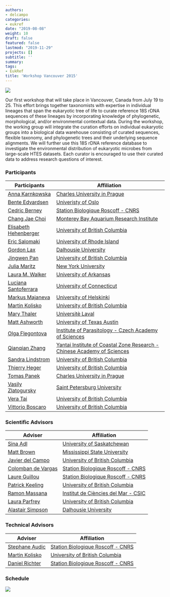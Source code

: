 ```yaml
---
authors:
- delcampo
categories:
- eukref
date: "2019-08-08"
weight: 10
draft: false
featured: false
lastmod: "2019-11-29"
projects: []
subtitle: ''
summary:
tags:
- EukRef
title: 'Workshop Vancouver 2015'
---
```


![](../vancouver_picture.jpg)

Our first workshop that will take place in Vancouver, Canada from July 19 to 25. This effort brings together taxonomists with expertise in individual lineages that span the eukaryotic tree of life to curate reference 18S rDNA sequences of these lineages by incorporating knowledge of phylogenetic, morphological, and/or environmental contextual data. During the workshop, the working group will integrate the curation efforts on individual eukaryotic groups into a biological data warehouse consisting of curated sequences, flexible taxonomy, and phylogenetic trees and their underlying sequence alignments. We will further use this 18S rDNA reference database to investigate the environmental distribution of eukaryotic microbes from large-scale HTES datasets. Each curator is encouraged to use their curated data to address research questions of interest.

### Participants

| Participants          | Affiliation                                                              |
|-----------------------|-------------------------------------------------------------------------|
| [Anna Karnkowska](https://scholar.google.com/citations?user=XandgoYAAAAJ&hl)       | [Charles University in Prague](https://cuni.cz/UKEN-1.html)                                            |
| [Bente Edvardsen](https://scholar.google.com/citations?user=0dyHIvEAAAAJ&hl)       | [Univeristy of Oslo](https://www.uio.no/english/)                                                      |
| [Cedric Berney](https://www.researchgate.net/profile/Cedric_Berney2)         | [Station Biologique Roscoff - CNRS](http://www.sb-roscoff.fr/)                                       |
| [Chang Jae Choi](https://scholar.google.com/citations?user=HNHQPQ0AAAAJ)        | [Monterey Bay Aquarium Research Institute](https://www.mbari.org/)                                |
| [Elisabeth Hehenberger](https://scholar.google.com/citations?user=UF0re84AAAAJ&hl) | [University of British Columbia](https://www.ubc.ca/)                                          |
| [Eric Salomaki](https://scholar.google.com/citations?user=u0M3ySEAAAAJ&hl)         | [University of Rhode Island](https://www.uri.edu/)                                              |
| [Gordon Lax](https://scholar.google.com/citations?user=FgENHcEAAAAJ&hl)            | [Dalhousie University](https://www.dal.ca/)                                                    |
| [Jingwen Pan](https://scholar.google.com/citations?user=F7p9shwAAAAJ&hl)           | [University of British Columbia](https://www.ubc.ca/)                                          |
| [Julia Maritz](https://scholar.google.com/citations?user=grLIpl0AAAAJ&hl)          | [New York University](https://www.nyu.edu/)                                                     |
| [Laura M. Walker](https://scholar.google.com/citations?user=OWBFrE0AAAAJ&hl)       | [University of Arkansas](https://www.uark.edu/)                                                  |
| [Luciana Santoferrara](https://scholar.google.com/citations?user=otgxg8EAAAAJ)  | [University of Connecticut](https://uconn.edu/)                                               |
| [Markus Majaneva](holar.google.com/citations?user=AOsc6YkAAAAJ&hl)       | [University of Helskinki](https://www.helsinki.fi/en)                                                 |
| [Martin Kolisko](https://scholar.google.com/citations?user=hfRmRWcAAAAJ&hl)        | [University of British Columbia](https://www.ubc.ca/)                                          |
| [Mary Thaler](https://scholar.google.com/citations?user=v4S7ZGsAAAAJ&hl)           | [Universitè Laval](https://www.ulaval.ca/en/)                                                        |
| [Matt Ashworth](https://scholar.google.com/citations?user=RQENcAkAAAAJ&hl)         | [University of Texas Austin](https://www.utexas.edu/)                                              |
| [Olga Flegontova](https://scholar.google.com/citations?user=6F9eEeAAAAAJ&hl)       | [Institute of Parasitology - Czech Academy of Sciences](https://www.paru.cas.cz/en/)                   |
| [Qianqian Zhang](https://www.researchgate.net/profile/Qianqian_Zhang2)       | [Yantai Institute of Coastal Zone Research - Chinese Academy of Sciences](http://english.yic.cas.cn/) |
| [Sandra Lindstrom](https://www.researchgate.net/profile/Sandra_Lindstrom)      | [University of British Columbia](https://www.ubc.ca/)                                          |
| [Thierry Heger](https://scholar.google.com/citations?user=7lbALkAAAAAJ&hl)         | [University of British Columbia](https://www.ubc.ca/)                                          |
| [Tomas Panek](https://scholar.google.com/citations?user=RWLk3jkAAAAJ&hl)           | [Charles University in Prague](https://cuni.cz/UKEN-1.html)                                            |
| [Vasily Zlatogursky](https://www.researchgate.net/profile/Vasily_Zlatogursky)    | [Saint Petersburg University](http://english.spbu.ru/)                                       |
| [Vera Tai](https://www.researchgate.net/profile/Vera_Tai2)              | [University of British Columbia](https://www.ubc.ca/)                                          |
| [Vittorio Boscaro](https://scholar.google.com/citations&user=jk_F54AAAAAJ)      | [University of British Columbia](https://www.ubc.ca/)                                          |

### Scientific Advisors

| Adviser            | Affiliation                          |
|--------------------|-------------------------------------|
| [Sina Adl](https://www.researchgate.net/profile/Sina_Adl)           | [University of Saskatchewan](https://www.usask.ca/)          |
| [Matt Brown](https://scholar.google.com/citations?user=UvN4AQsdfygC&hl)         | [Mississippi State University](https://www.msstate.edu/)        |
| [Javier del Campo](https://scholar.google.com/citations?user=Mty5iQYAAAAJ&hl)   | [University of British Columbia](https://www.ubc.ca/)      |
| [Colomban de Vargas](https://www.researchgate.net/profile/Colomban_De_Vargas) | [Station Biologique Roscoff - CNRS](http://www.sb-roscoff.fr/)   |
| [Laure Guillou](https://scholar.google.com/citations?user=JJuP9doAAAAJ&hl)      | [Station Biologique Roscoff - CNRS](http://www.sb-roscoff.fr/)   |
| [Patrick Keeling](https://scholar.google.com/citations?user=bBOB74IAAAAJ&hl)    | [University of British Columbia](https://www.ubc.ca/)      |
| [Ramon Massana](https://scholar.google.com/citations?user=89bio_EAAAAJ&hl)      | [Institut de Ciències del Mar - CSIC](http://www.icm.csic.es/) |
| [Laura Parfrey](https://scholar.google.com/citations?user=HsrJYaoAAAAJ&hl)      | [University of British Columbia](https://www.ubc.ca/)      |
| [Alastair Simpson](https://scholar.google.com/citations?user=WxTCTBkAAAAJ&hl)   | [Dalhousie University](https://www.dal.ca/)                |

### Technical Advisors

| Adviser        | Affiliation                        |
|----------------|-----------------------------------|
| [Stephane Audic](https://scholar.google.com/citations?user=d6dRlisAAAAJ&hl) | [Station Biologique Roscoff - CNRS](http://www.sb-roscoff.fr/) |
| [Martin Kolisko](https://scholar.google.com/citations?user=hfRmRWcAAAAJ&hl) | [University of British Columbia](https://www.ubc.ca/)    |
| [Daniel Richter](https://scholar.google.com/citations?user=ANys9tcAAAAJ&hl) | [Station Biologique Roscoff - CNRS](http://www.sb-roscoff.fr/) |

### Schedule

![](../vancouver_schedule.png)
